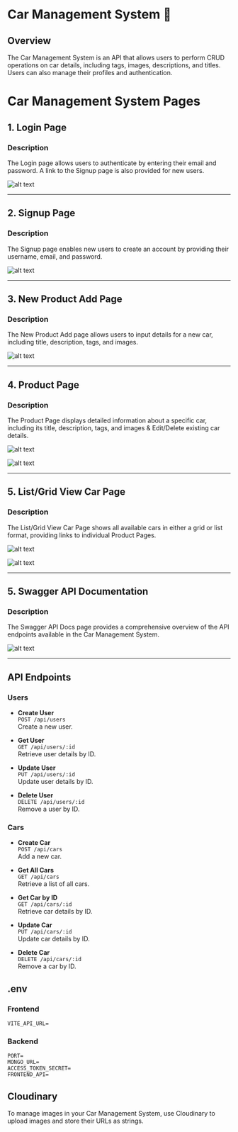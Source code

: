 # Car Management System 🚗

## Overview

The Car Management System is an API that allows users to perform CRUD operations on car details, including tags, images, descriptions, and titles. Users can also manage their profiles and authentication.

# Car Management System Pages

## 1. Login Page
### Description
The Login page allows users to authenticate by entering their email and password. A link to the Signup page is also provided for new users.

![alt text](image.png)

---

## 2. Signup Page
### Description
The Signup page enables new users to create an account by providing their username, email, and password.

![alt text](image-1.png)

---

## 3. New Product Add Page
### Description
The New Product Add page allows users to input details for a new car, including title, description, tags, and images.

![alt text](image-2.png)

---

## 4. Product Page
### Description
The Product Page displays detailed information about a specific car, including its title, description, tags, and images & Edit/Delete existing car details.

![alt text](image-5.png)

![alt text](image-6.png)

---

## 5. List/Grid View Car Page
### Description
The List/Grid View Car Page shows all available cars in either a grid or list format, providing links to individual Product Pages.

![alt text](image-3.png)

![alt text](image-8.png)

---

## 5. Swagger API Documentation
### Description
The Swagger API Docs page provides a comprehensive overview of the API endpoints available in the Car Management System.

![alt text](image-7.png)

---


## API Endpoints

### Users

- **Create User**  
  `POST /api/users`  
  Create a new user.

- **Get User**  
  `GET /api/users/:id`  
  Retrieve user details by ID.

- **Update User**  
  `PUT /api/users/:id`  
  Update user details by ID.

- **Delete User**  
  `DELETE /api/users/:id`  
  Remove a user by ID.

### Cars

- **Create Car**  
  `POST /api/cars`  
  Add a new car.

- **Get All Cars**  
  `GET /api/cars`  
  Retrieve a list of all cars.

- **Get Car by ID**  
  `GET /api/cars/:id`  
  Retrieve car details by ID.

- **Update Car**  
  `PUT /api/cars/:id`  
  Update car details by ID.

- **Delete Car**  
  `DELETE /api/cars/:id`  
  Remove a car by ID.

## .env

### Frontend
```
VITE_API_URL=

```

### Backend

```
PORT=
MONGO_URL=
ACCESS_TOKEN_SECRET=
FRONTEND_API=

```

## Cloudinary

To manage images in your Car Management System, use Cloudinary to upload images and store their URLs as strings.

